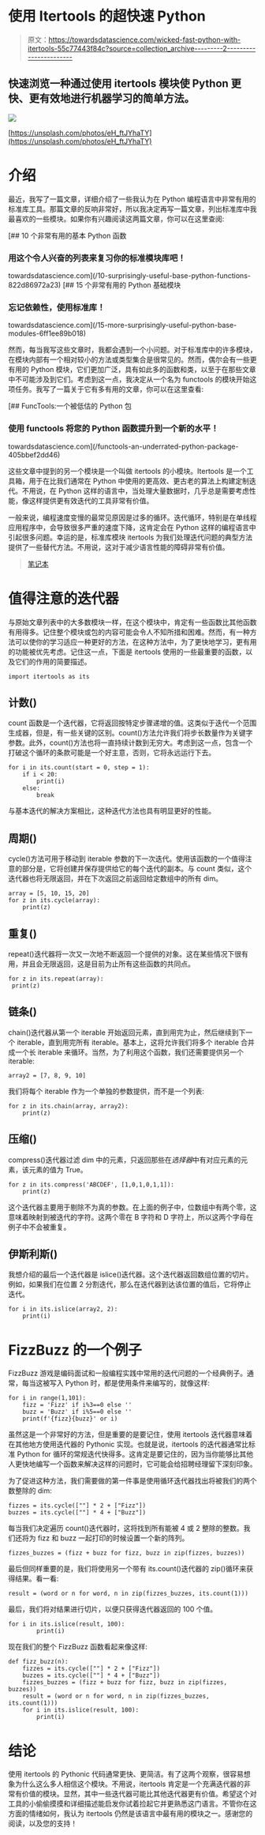 # 使用 Itertools 的超快速 Python

> 原文：<https://towardsdatascience.com/wicked-fast-python-with-itertools-55c77443f84c?source=collection_archive---------2----------------------->

## 快速浏览一种通过使用 itertools 模块使 Python 更快、更有效地进行机器学习的简单方法。

![](img/72fc911b461345b31f4d1f9266c3ca9d.png)

[https://unsplash.com/photos/eH_ftJYhaTY](https://unsplash.com/photos/eH_ftJYhaTY)

# 介绍

最近，我写了一篇文章，详细介绍了一些我认为在 Python 编程语言中非常有用的标准库工具。那篇文章的反响非常好，所以我决定再写一篇文章，列出标准库中我最喜欢的一些模块。如果你有兴趣阅读这两篇文章，你可以在这里查阅:

[](/10-surprisingly-useful-base-python-functions-822d86972a23) [## 10 个非常有用的基本 Python 函数

### 用这个令人兴奋的列表来复习你的标准模块库吧！

towardsdatascience.com](/10-surprisingly-useful-base-python-functions-822d86972a23) [](/15-more-surprisingly-useful-python-base-modules-6ff1ee89b018) [## 15 个非常有用的 Python 基础模块

### 忘记依赖性，使用标准库！

towardsdatascience.com](/15-more-surprisingly-useful-python-base-modules-6ff1ee89b018) 

然而，每当我写这些文章时，我都会遇到一个小问题。对于标准库中的许多模块，在模块内部有一个相对较小的方法或类型集合是很常见的。然而，偶尔会有一些更有用的 Python 模块，它们更加广泛，具有如此多的函数和类，以至于在那些文章中不可能涉及到它们。考虑到这一点，我决定从一个名为 functools 的模块开始这项任务。我写了一篇关于它有多有用的文章，你可以在这里查看:

[](/functools-an-underrated-python-package-405bbef2dd46) [## FuncTools:一个被低估的 Python 包

### 使用 functools 将您的 Python 函数提升到一个新的水平！

towardsdatascience.com](/functools-an-underrated-python-package-405bbef2dd46) 

这些文章中提到的另一个模块是一个叫做 itertools 的小模块。Itertools 是一个工具箱，用于在比我们通常在 Python 中使用的更高效、更古老的算法上构建定制迭代。不用说，在 Python 这样的语言中，当处理大量数据时，几乎总是需要考虑性能，像这样提供更有效迭代的工具非常有价值。

一般来说，编程速度变慢的最常见原因是过多的循环。迭代循环，特别是在单线程应用程序中，会导致很多严重的速度下降，这肯定会在 Python 这样的编程语言中引起很多问题。幸运的是，标准库模块 itertools 为我们处理迭代问题的典型方法提供了一些替代方法。不用说，这对于减少语言性能的障碍非常有价值。

> [笔记本](https://github.com/emmettgb/Emmetts-DS-NoteBooks/blob/master/Python3/faster%20it%20with%20iterttools.ipynb)

# 值得注意的迭代器

与原始文章列表中的大多数模块一样，在这个模块中，肯定有一些函数比其他函数有用得多。记住整个模块或包的内容可能会令人不知所措和困难。然而，有一种方法可以使你的学习适应一种更好的方法，在这种方法中，为了更快地学习，更有用的功能被优先考虑。记住这一点，下面是 itertools 使用的一些最重要的函数，以及它们的作用的简要描述。

```
import itertools as its
```

## 计数()

count 函数是一个迭代器，它将返回按特定步骤递增的值。这类似于迭代一个范围生成器，但是，有一些关键的区别。count()方法允许我们将步长数量作为关键字参数。此外，count()方法也将一直持续计数到无穷大。考虑到这一点，包含一个打破这个循环的条款可能是一个好主意，否则，它将永远运行下去。

```
for i in its.count(start = 0, step = 1):
    if i < 20:
        print(i)
    else:
        break
```

与基本迭代的解决方案相比，这种迭代方法也具有明显更好的性能。

## 周期()

cycle()方法可用于移动到 iterable 参数的下一次迭代。使用该函数的一个值得注意的部分是，它将创建并保存提供给它的每个迭代的副本。与 count 类似，这个迭代器也将无限返回，并在下次返回之前返回给定数组中的所有 dim。

```
array = [5, 10, 15, 20]
for z in its.cycle(array):
    print(z)
```

## 重复()

repeat()迭代器将一次又一次地不断返回一个提供的对象。这在某些情况下很有用，并且会无限返回，这是目前为止所有这些函数的共同点。

```
for z in its.repeat(array):
 print(z)
```

## 链条()

chain()迭代器从第一个 iterable 开始返回元素，直到用完为止，然后继续到下一个 iterable，直到用完所有 iterable。基本上，这将允许我们将多个 iterable 合并成一个长 iterable 来循环。当然，为了利用这个函数，我们还需要提供另一个 iterable:

```
array2 = [7, 8, 9, 10]
```

我们将每个 iterable 作为一个单独的参数提供，而不是一个列表:

```
for z in its.chain(array, array2):
    print(z)
```

## 压缩()

compress()迭代器过滤 dim 中的元素，只返回那些在*选择器*中有对应元素的元素，该元素的值为 True。

```
for z in its.compress('ABCDEF', [1,0,1,0,1,1]):
    print(z)
```

这个迭代器主要用于剔除不为真的参数。在上面的例子中，位数组中有两个零，这意味着映射到被迭代的字符。这两个零在 B 字符和 D 字符上，所以这两个字母在例子中不会被重复。

## 伊斯利斯()

我想介绍的最后一个迭代器是 islice()迭代器。这个迭代器返回数组位置的切片。例如，如果我们在位置 2 分割迭代，那么在迭代器到达该位置的值后，它将停止迭代。

```
for i in its.islice(array2, 2):
    print(i)
```

# FizzBuzz 的一个例子

FizzBuzz 游戏是编码面试和一般编程实践中常用的迭代问题的一个经典例子。通常，每当这被写入 Python 时，都是使用条件来编写的，就像这样:

```
for i in range(1,101):
    fizz = 'Fizz' if i%3==0 else ''
    buzz = 'Buzz' if i%5==0 else ''
    print(f'{fizz}{buzz}' or i)
```

虽然这是一个非常好的方法，但是重要的是要记住，使用 itertools 迭代器意味着在其他地方使用迭代器的 Pythonic 实现。也就是说，itertools 的迭代器通常比标准 Python for 循环的常规迭代快得多。这肯定是要记住的，因为当你能够比其他人更快地编写一个函数来解决这样的问题时，它可能会给招聘经理留下深刻印象。

为了促进这种方法，我们需要做的第一件事是使用循环迭代器找出将被我们的两个数整除的 dim:

```
fizzes = its.cycle([""] * 2 + ["Fizz"])
buzzes = its.cycle([""] * 4 + ["Buzz"])
```

每当我们决定遍历 count()迭代器时，这将找到所有能被 4 或 2 整除的整数。我们还将为 fizz 和 buzz 一起打印的时候设置一个新的阵列。

```
fizzes_buzzes = (fizz + buzz for fizz, buzz in zip(fizzes, buzzes))
```

最后但同样重要的是，我们将使用另一个带有 its.count()迭代器的 zip()循环来获得结果。看一看:

```
result = (word or n for word, n in zip(fizzes_buzzes, its.count(1)))
```

最后，我们将对结果进行切片，以便只获得迭代器返回的 100 个值。

```
for i in its.islice(result, 100):
        print(i)
```

现在我们的整个 FizzBuzz 函数看起来像这样:

```
def fizz_buzz(n):
    fizzes = its.cycle([""] * 2 + ["Fizz"])
    buzzes = its.cycle([""] * 4 + ["Buzz"])
    fizzes_buzzes = (fizz + buzz for fizz, buzz in zip(fizzes, buzzes))
    result = (word or n for word, n in zip(fizzes_buzzes, its.count(1)))
    for i in its.islice(result, 100):
        print(i)
```

# 结论

使用 itertools 的 Pythonic 代码通常更快、更简洁。有了这两个观察，很容易想象为什么这么多人相信这个模块。不用说，itertools 肯定是一个充满迭代器的非常有价值的模块。显然，其中一些迭代器可能比其他迭代器更有价值。希望这个对工具的小偷偷摸摸和详细描述能启发你试着捡起它并更熟悉这门语言。不管你在这方面的情绪如何，我认为 itertools 仍然是该语言中最有用的模块之一。感谢您的阅读，以及您的支持！